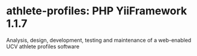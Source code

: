 athlete-profiles: PHP YiiFramework 1.1.7
================

Analysis, design, development, testing and maintenance of a web-enabled UCV athlete profiles software
